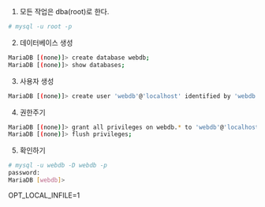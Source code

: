 
1. 모든 작업은 dba(root)로 한다.
```sh
# mysql -u root -p
```

2. 데이터베이스 생성
```sh
MariaDB [(none)]> create database webdb;
MariaDB [(none)]> show databases;
```

3. 사용자 생성
```sh
MariaDB [(none)]> create user 'webdb'@'localhost' identified by 'webdb';
```
4. 권한주기
```sh
MariaDB [(none)]> grant all privileges on webdb.* to 'webdb'@'localhost';
MariaDB [(none)]> flush privileges;
```

5. 확인하기
```sh
# mysql -u webdb -D webdb -p
password:
MariaDB [webdb]>
```


OPT_LOCAL_INFILE=1